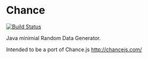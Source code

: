 Chance
======

[![Build Status](https://travis-ci.org/smozely/Chance.png?branch=master)](https://travis-ci.org/smozely/Chance)

Java minimial Random Data Generator.

Intended to be a port of Chance.js http://chancejs.com/
